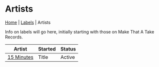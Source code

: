 # Artists

[Home](index.md) | [Labels](labels.md) | Artists

Info on labels will go here, initially starting with those on Make That A Take Records.


| Artist | Started | Status |
|--- | --- | --- |
| [15 Minutes](artists/15-minutes.md) | Title | Active |
